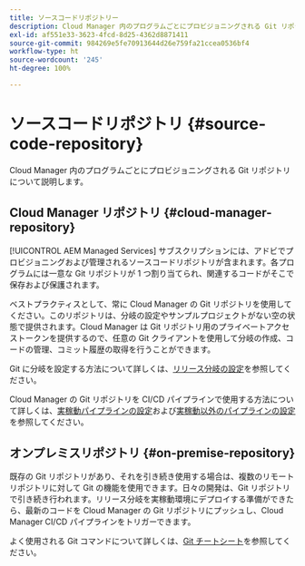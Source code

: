 ```yaml
---
title: ソースコードリポジトリー
description: Cloud Manager 内のプログラムごとにプロビジョニングされる Git リポジトリについて説明します。
exl-id: af551e33-3623-4fcd-8d25-4362d8871411
source-git-commit: 984269e5fe70913644d26e759fa21ccea0536bf4
workflow-type: ht
source-wordcount: '245'
ht-degree: 100%

---
```



# ソースコードリポジトリ {#source-code-repository}

Cloud Manager 内のプログラムごとにプロビジョニングされる Git リポジトリについて説明します。

## Cloud Manager リポジトリ {#cloud-manager-repository}

[!UICONTROL AEM Managed Services] サブスクリプションには、アドビでプロビジョニングおよび管理されるソースコードリポジトリが含まれます。各プログラムには一意な Git リポジトリが 1 つ割り当てられ、関連するコードがそこで保存および保護されます。

ベストプラクティスとして、常に Cloud Manager の Git リポジトリを使用してください。このリポジトリは、分岐の設定やサンプルプロジェクトがない空の状態で提供されます。Cloud Manager は Git リポジトリ用のプライベートアクセストークンを提供するので、任意の Git クライアントを使用して分岐の作成、コードの管理、コミット履歴の取得を行うことができます。

Git に分岐を設定する方法について詳しくは、[リリース分岐の設定](/help/getting-started/configuring-branches.md)を参照してください。

Cloud Manager の Git リポジトリを CI/CD パイプラインで使用する方法について詳しくは、[実稼動パイプラインの設定](/help/using/production-pipelines.md)および[実稼動以外のパイプラインの設定](/help/using/non-production-pipelines.md)を参照してください。

## オンプレミスリポジトリ {#on-premise-repository}

既存の Git リポジトリがあり、それを引き続き使用する場合は、複数のリモートリポジトリに対して Git の機能を使用できます。日々の開発は、Git リポジトリで引き続き行われます。リリース分岐を実稼動環境にデプロイする準備ができたら、最新のコードを Cloud Manager の Git リポジトリにプッシュし、Cloud Manager CI/CD パイプラインをトリガーできます。

よく使用される Git コマンドについて詳しくは、[Git チートシート](https://education.github.com/git-cheat-sheet-education.pdf)を参照してください。
